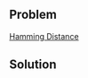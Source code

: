 ## Problem

[Hamming Distance](https://leetcode.com/explore/interview/card/top-interview-questions-easy/99/others/762/)

## Solution